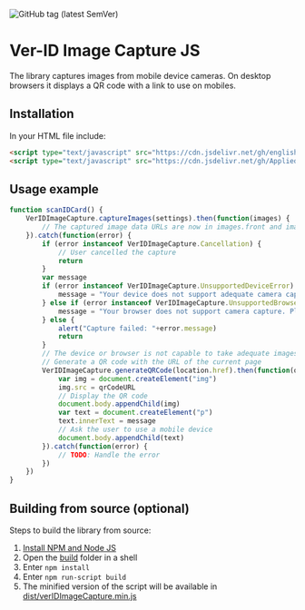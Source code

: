 ![GitHub tag (latest SemVer)](https://img.shields.io/github/v/tag/AppliedRecognition/Ver-ID-Image-Capture-JS?label=Latest%20release&sort=semver)

# Ver-ID Image Capture JS

The library captures images from mobile device cameras. On desktop browsers it displays a QR code with a link to use on mobiles.

## Installation

In your HTML file include:

```html
<script type="text/javascript" src="https://cdn.jsdelivr.net/gh/englishextra/qrjs2@0.1.7/js/qrjs2.min.js"></script>
<script type="text/javascript" src="https://cdn.jsdelivr.net/gh/AppliedRecognition/Ver-ID-Image-Capture-JS@2.1.1/dist/verIDImageCapture.min.js"></script>
```

## Usage example

```javascript
function scanIDCard() {
    VerIDImageCapture.captureImages(settings).then(function(images) {
        // The captured image data URLs are now in images.front and images.back
    }).catch(function(error) {
        if (error instanceof VerIDImageCapture.Cancellation) {
            // User cancelled the capture
            return
        }
        var message
        if (error instanceof VerIDImageCapture.UnsupportedDeviceError) {
            message = "Your device does not support adequate camera capture. Please scan the QR code with a mobile device."
        } else if (error instanceof VerIDImageCapture.UnsupportedBrowserError) {
            message = "Your browser does not support camera capture. Please use a different browser or scan the QR code with a mobile device."
        } else {
            alert("Capture failed: "+error.message)
            return
        }
        // The device or browser is not capable to take adequate images
        // Generate a QR code with the URL of the current page
        VerIDImageCapture.generateQRCode(location.href).then(function(qrCodeURL) {
            var img = document.createElement("img")
            img.src = qrCodeURL
            // Display the QR code
            document.body.appendChild(img)
            var text = document.createElement("p")
            text.innerText = message
            // Ask the user to use a mobile device
            document.body.appendChild(text)
        }).catch(function(error) {
            // TODO: Handle the error
        })
    })
}
```

## Building from source (optional)

Steps to build the library from source:

1. [Install NPM and Node JS](https://www.npmjs.com/get-npm)
2. Open the [build](./build) folder in a shell
3. Enter `npm install`
4. Enter `npm run-script build`
5. The minified version of the script will be available in [dist/verIDImageCapture.min.js](./dist/verIDImageCapture.min.js)